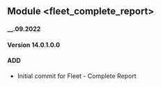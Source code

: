 ## Module <fleet_complete_report>

#### __.09.2022
#### Version 14.0.1.0.0
#### ADD

- Initial commit for Fleet - Complete Report
